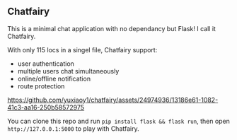 ## Chatfairy

This is a minimal chat application with no dependancy but Flask! I call it Chatfairy.

With only 115 locs in a singel file, Chatfairy support:

- user authentication
- multiple users chat simultaneously
- online/offline notification
- route protection

https://github.com/yuxiaoy1/chatfairy/assets/24974936/13186e61-1082-41c3-aa16-250b58572975

You can clone this repo and run `pip install flask && flask run`, then open `http://127.0.0.1:5000` to play with Chatfairy.
